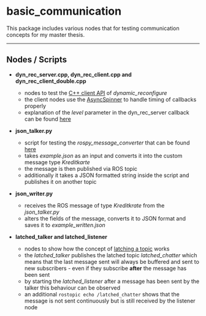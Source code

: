 # basic_communication

This package includes various nodes that for testing communication concepts for my master thesis.

---

## Nodes / Scripts

- **dyn_rec_server.cpp, dyn_rec_client.cpp and dyn_rec_client_double.cpp**
  - nodes to test the [C++ client API](https://github.com/ros/dynamic_reconfigure/blob/melodic-devel/include/dynamic_reconfigure/client.h) of *dynamic_reconfigure*
  - the client nodes use the [AsyncSpinner](https://roboticsbackend.com/ros-asyncspinner-example/) to handle timing of callbacks properly
  - explanation of the *level* parameter in the dyn_rec_server callback can be found [here](https://answers.ros.org/question/9883/what-are-the-semantics-of-reconfiguration-level-for-dynamic-reconfigure/)

- **json_talker.py**
  - script for testing the *rospy_message_converter* that can be found [here](https://github.com/uos/rospy_message_converter)
  - takes *example.json* as an input and converts it into the custom message type *Kreditkarte*
  - the message is then published via ROS topic
  - additionally it takes a JSON formatted string inside the script and publishes it on another topic

- **json_writer.py**
  - receives the ROS message of type *Kreditkrate* from the *json_talker.py*
  - alters the fields of the message, converts it to JSON format and saves it to *example_written.json*

- **latched_talker and latched_listener**
  - nodes to show how the concept of [latching a topic](http://wiki.ros.org/roscpp/Overview/Publishers%20and%20Subscribers#Publisher_Options) works
  - the *latched_talker* publishes the latched topic *latched_chatter* which means that the last message sent will always be buffered and sent to new subscribers - even if they subscribe **after** the message has been sent
  - by starting the *latched_listener* after a message has been sent by the talker this behaviour can be observed
  - an additional `rostopic echo /latched_chatter` shows that the message is not sent continuously but is still received by the listener node
